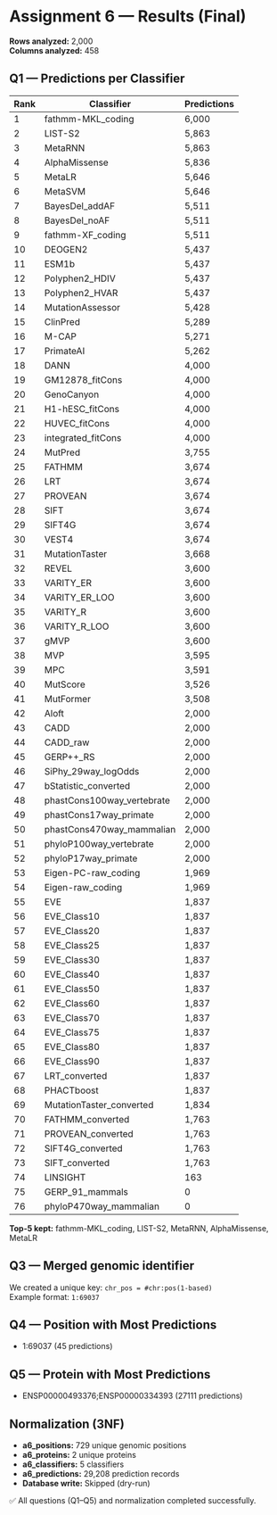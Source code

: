 # Assignment 6 — Results (Final)

**Rows analyzed:** 2,000  
**Columns analyzed:** 458

## Q1 — Predictions per Classifier
|Rank|Classifier|Predictions|
|---|---|---|
|1|fathmm-MKL_coding|6,000|
|2|LIST-S2|5,863|
|3|MetaRNN|5,863|
|4|AlphaMissense|5,836|
|5|MetaLR|5,646|
|6|MetaSVM|5,646|
|7|BayesDel_addAF|5,511|
|8|BayesDel_noAF|5,511|
|9|fathmm-XF_coding|5,511|
|10|DEOGEN2|5,437|
|11|ESM1b|5,437|
|12|Polyphen2_HDIV|5,437|
|13|Polyphen2_HVAR|5,437|
|14|MutationAssessor|5,428|
|15|ClinPred|5,289|
|16|M-CAP|5,271|
|17|PrimateAI|5,262|
|18|DANN|4,000|
|19|GM12878_fitCons|4,000|
|20|GenoCanyon|4,000|
|21|H1-hESC_fitCons|4,000|
|22|HUVEC_fitCons|4,000|
|23|integrated_fitCons|4,000|
|24|MutPred|3,755|
|25|FATHMM|3,674|
|26|LRT|3,674|
|27|PROVEAN|3,674|
|28|SIFT|3,674|
|29|SIFT4G|3,674|
|30|VEST4|3,674|
|31|MutationTaster|3,668|
|32|REVEL|3,600|
|33|VARITY_ER|3,600|
|34|VARITY_ER_LOO|3,600|
|35|VARITY_R|3,600|
|36|VARITY_R_LOO|3,600|
|37|gMVP|3,600|
|38|MVP|3,595|
|39|MPC|3,591|
|40|MutScore|3,526|
|41|MutFormer|3,508|
|42|Aloft|2,000|
|43|CADD|2,000|
|44|CADD_raw|2,000|
|45|GERP++_RS|2,000|
|46|SiPhy_29way_logOdds|2,000|
|47|bStatistic_converted|2,000|
|48|phastCons100way_vertebrate|2,000|
|49|phastCons17way_primate|2,000|
|50|phastCons470way_mammalian|2,000|
|51|phyloP100way_vertebrate|2,000|
|52|phyloP17way_primate|2,000|
|53|Eigen-PC-raw_coding|1,969|
|54|Eigen-raw_coding|1,969|
|55|EVE|1,837|
|56|EVE_Class10|1,837|
|57|EVE_Class20|1,837|
|58|EVE_Class25|1,837|
|59|EVE_Class30|1,837|
|60|EVE_Class40|1,837|
|61|EVE_Class50|1,837|
|62|EVE_Class60|1,837|
|63|EVE_Class70|1,837|
|64|EVE_Class75|1,837|
|65|EVE_Class80|1,837|
|66|EVE_Class90|1,837|
|67|LRT_converted|1,837|
|68|PHACTboost|1,837|
|69|MutationTaster_converted|1,834|
|70|FATHMM_converted|1,763|
|71|PROVEAN_converted|1,763|
|72|SIFT4G_converted|1,763|
|73|SIFT_converted|1,763|
|74|LINSIGHT|163|
|75|GERP_91_mammals|0|
|76|phyloP470way_mammalian|0|


**Top-5 kept:** fathmm-MKL_coding, LIST-S2, MetaRNN, AlphaMissense, MetaLR

## Q3 — Merged genomic identifier
We created a unique key:
`chr_pos = #chr:pos(1-based)`  
Example format: `1:69037`

## Q4 — Position with Most Predictions
- 1:69037 (45 predictions)

## Q5 — Protein with Most Predictions
- ENSP00000493376;ENSP00000334393 (27111 predictions)

## Normalization (3NF)
- **a6_positions:** 729 unique genomic positions  
- **a6_proteins:** 2 unique proteins  
- **a6_classifiers:** 5 classifiers  
- **a6_predictions:** 29,208 prediction records  
- **Database write:** Skipped (dry-run)

✅ All questions (Q1–Q5) and normalization completed successfully.
